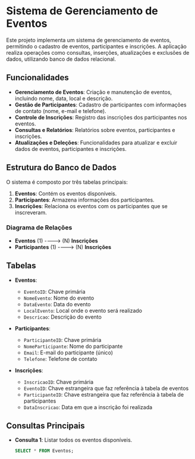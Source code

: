 # Sistema de Gerenciamento de Eventos

Este projeto implementa um sistema de gerenciamento de eventos, permitindo o cadastro de eventos, participantes e inscrições. A aplicação realiza operações como consultas, inserções, atualizações e exclusões de dados, utilizando banco de dados relacional.

## Funcionalidades

- **Gerenciamento de Eventos**: Criação e manutenção de eventos, incluindo nome, data, local e descrição.
- **Gestão de Participantes**: Cadastro de participantes com informações de contato (nome, e-mail e telefone).
- **Controle de Inscrições**: Registro das inscrições dos participantes nos eventos.
- **Consultas e Relatórios**: Relatórios sobre eventos, participantes e inscrições.
- **Atualizações e Deleções**: Funcionalidades para atualizar e excluir dados de eventos, participantes e inscrições.

## Estrutura do Banco de Dados

O sistema é composto por três tabelas principais:

1. **Eventos**: Contém os eventos disponíveis.
2. **Participantes**: Armazena informações dos participantes.
3. **Inscrições**: Relaciona os eventos com os participantes que se inscreveram.

### Diagrama de Relações

- **Eventos** (1) ----> (N) **Inscrições**
- **Participantes** (1) ----> (N) **Inscrições**

## Tabelas

- **Eventos**:
  - `EventoID`: Chave primária
  - `NomeEvento`: Nome do evento
  - `DataEvento`: Data do evento
  - `LocalEvento`: Local onde o evento será realizado
  - `Descricao`: Descrição do evento

- **Participantes**:
  - `ParticipanteID`: Chave primária
  - `NomeParticipante`: Nome do participante
  - `Email`: E-mail do participante (único)
  - `Telefone`: Telefone de contato

- **Inscrições**:
  - `InscricaoID`: Chave primária
  - `EventoID`: Chave estrangeira que faz referência à tabela de eventos
  - `ParticipanteID`: Chave estrangeira que faz referência à tabela de participantes
  - `DataInscricao`: Data em que a inscrição foi realizada

## Consultas Principais

- **Consulta 1**: Listar todos os eventos disponíveis.
  
  ```sql
  SELECT * FROM Eventos;
